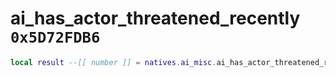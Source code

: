 # ai_has_actor_threatened_recently `0x5D72FDB6`

```lua
local result --[[ number ]] = natives.ai_misc.ai_has_actor_threatened_recently(_unk0 --[[ number ]])
```